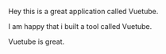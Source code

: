 Hey this is a great application called Vuetube.

I am happy that i built a tool called Vuetube.

Vuetube is great.
